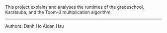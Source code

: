 This project explains and analyses the runtimes of the gradeschool, Karatsuba, and the Toom-3 multiplication algorithm. 

---

Authors:
Danh Ho
Aidan Hsu

